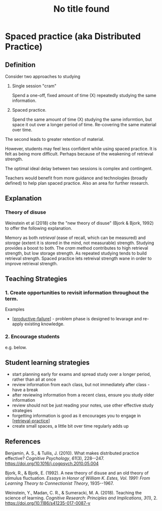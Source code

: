 ﻿---
title: No title found
---
<!--
 Copyright (C) 2023 David Jones
 
 This file is part of memex.
 
 memex is free software: you can redistribute it and/or modify
 it under the terms of the GNU General Public License as published by
 the Free Software Foundation, either version 3 of the License, or
 (at your option) any later version.
 
 memex is distributed in the hope that it will be useful,
 but WITHOUT ANY WARRANTY; without even the implied warranty of
 MERCHANTABILITY or FITNESS FOR A PARTICULAR PURPOSE.  See the
 GNU General Public License for more details.
 
 You should have received a copy of the GNU General Public License
 along with memex.  If not, see <http://www.gnu.org/licenses/>.
-->

# Spaced practice (aka Distributed Practice)



## Definition

Consider two approaches to studying

1. Single session "cram"

    Spend a one-off, fixed amount of time (X) repeatedly studying the same information. 

2. Spaced practice.

    Spend the same amount of time (X) studying the same informtion, but space it out over a longer period of time. Re-covering the same material over time.

The second leads to greater retention of material.

However, students may feel less confident while using spaced practice. It is felt as being more difficult. Perhaps because of the weakening of retrieval strength.

The optimal ideal delay between two sessions is complex and contingent. 

Teachers would benefit from more guidance and technologies (broadly defined) to help plan spaced practice. Also an area for further research.

## Explanation

### Theory of disuse

Weinstein et al (2018) cite the "new theory of disuse" (Bjork & Bjork, 1992) to offer the following explanation.

Memory as both _retrieval_ (ease of recall, which can be measured) and _storage_ (extent it is stored in the mind, not measurable) strength. Studying provides a boost to both. The _cram_ method contributes to high retrieval strength, but low storage strength. As repeated studying tends to build retrieval strength. Spaced practice lets retreival strength wane in order to improve retrieval strength.

## Teaching Strategies

### 1. Create opportunities to revisit information throughout the term.

Examples

- [[productive-failure]] - problem phase is designed to levarage and re-apply existing knowledge.

### 2. Encourage students

e.g. below.


## Student learning strategies

- start planning early for exams and spread study over a longer period, rather than all at once 
- review information from each class, but not immediately after class - have a break 
- after reviewing information from a recent class, ensure you study older information
- review should not be just reading your notes, use other effective study strategies 
- forgetting information is good as it encourages you to engage in [[retrieval-practice]]
- create small spaces, a little bit over time regularly adds up

## References

Benjamin, A. S., & Tullis, J. (2010). What makes distributed practice effective? *Cognitive Psychology*, *61*(3), 228--247. <https://doi.org/10.1016/j.cogpsych.2010.05.004>

Bjork, R., & Bjotk, E. (1992). A new theory of disuse and an old theory of stimulus fluctuation. *Essays in Honor of William K. Estes, Vol. 1991: From Learning Theory to Connectionist Theory*, 1935--1967.

Weinstein, Y., Madan, C. R., & Sumeracki, M. A. (2018). Teaching the science of learning. *Cognitive Research: Principles and Implications*, *3*(1), 2. <https://doi.org/10.1186/s41235-017-0087-y>

[//begin]: # "Autogenerated link references for markdown compatibility"
[productive-failure]: ../Teaching/Mathematics/productive-failure "Productive Failure"
[retrieval-practice]: retrieval-practice "Retrieval Practice"
[//end]: # "Autogenerated link references"